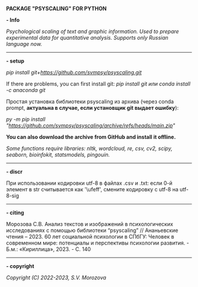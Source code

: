 <!---
title: "README"
date: '2022-09-01'
author: "Morozova S.V."
--->

**PACKAGE "PSYSCALING" FOR PYTHON**

**- Info**

*Psychological scaling of text and graphic information. Used to prepare experimental data for quantitative analysis. Supports only Russian language now.*

---
**- setup**

*pip install git+https://github.com/svmpsy/psyscaling.git*


If there are problems, you can first install git:
*pip install git или conda install -c anaconda git*


Простая установка библиотеки psyscaling из архива (через conda prompt, **актуальна в случае, если установщик git выдает ошибку**):

*py -m pip install "https://github.com/svmpsy/psyscaling/archive/refs/heads/main.zip"*


**You can also download the archive from GitHub and install it offline.**

*Some functions require libraries: nltk, wordcloud, re, csv, cv2, scipy, seaborn, bioinfokit, statsmodels, pingouin.*

---
**- discr**

При использовании кодировки utf-8 в файлах .csv и .txt: если 0-й элемент в str считывается как '\ufeff', смените кодировку с utf-8 на utf-8-sig

---
**- сiting**

Морозова С.В. Анализ текстов и изображений в психологических исследованиях с помощью библиотеки “psyscaling” // Ананьевские чтения – 2023. 60 лет социальной психологии в СПбГУ: Человек в современном мире: потенциалы и перспективы психологии развития. - Б.м.: «Кириллица», 2023. - С. 140

---
**- copyright**

*Copyright (C) 2022-2023, S.V. Morozova*
